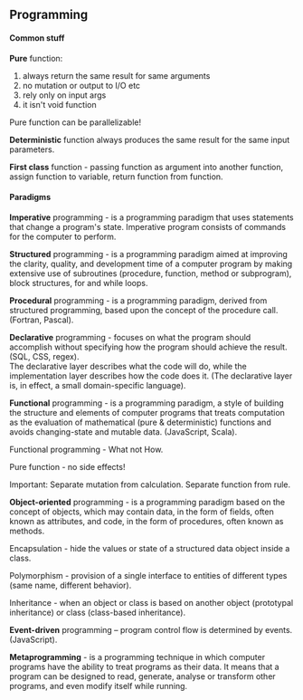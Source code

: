 Programming
-

#### Common stuff

**Pure** function:

1. always return the same result for same arguments
2. no mutation or output to I/O etc
3. rely only on input args
4. it isn't void function

Pure function can be parallelizable!

**Deterministic** function always produces the same result for the same input parameters.

**First class** function - passing function as argument into another function,
assign function to variable, return function from function.

#### Paradigms

**Imperative** programming - is a programming paradigm that uses statements that change a program's state.
Imperative program consists of commands for the computer to perform.

**Structured** programming - is a programming paradigm
aimed at improving the clarity, quality, and development time of a computer program
by making extensive use of subroutines (procedure, function, method or subprogram),
block structures, for and while loops.

**Procedural** programming - is a programming paradigm, derived from structured programming,
based upon the concept of the procedure call.
(Fortran, Pascal).

**Declarative** programming - focuses on what the program should accomplish
without specifying how the program should achieve the result.
(SQL, CSS, regex).
<br>The declarative layer describes what the code will do,
while the implementation layer describes how the code does it.
(The declarative layer is, in effect, a small domain-specific language).

**Functional** programming - is a programming paradigm,
a style of building the structure and elements of computer programs
that treats computation as the evaluation of mathematical (pure & deterministic) functions
and avoids changing-state and mutable data.
(JavaScript, Scala).

Functional programming - What not How.

Pure function - no side effects!

Important:
Separate mutation from calculation.
Separate function from rule.

**Object-oriented** programming - is a programming paradigm based on the concept of objects,
which may contain data, in the form of fields, often known as attributes,
and code, in the form of procedures, often known as methods.

Encapsulation - hide the values or state of a structured data object inside a class.

Polymorphism - provision of a single interface to entities of different types
(same name, different behavior).

Inheritance - when an object or class is based on another object (prototypal inheritance)
or class (class-based inheritance).

**Event-driven** programming – program control flow is determined by events.
(JavaScript).

**Metaprogramming** - is a programming technique
in which computer programs have the ability to treat programs as their data.
It means that a program can be designed to read, generate, analyse or transform
other programs, and even modify itself while running.
